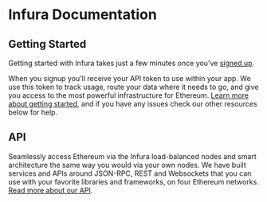 # Infura Documentation

## Getting Started

Getting started with Infura takes just a few minutes once you’ve [signed up](https://infura.io/signup).

When you signup you'll receive your API token to use within your app. We use this token to track usage, route your data where it needs to go, and give you access to the most powerful infrastructure for Ethereum. [Learn more about getting started](https://infura.io/docs/gettingStarted/chooseaNetwork), and if you have any issues check our other resources below for help.

## API

Seamlessly access Ethereum via the Infura load-balanced nodes and smart architecture the same way you would via your own nodes. We have built services and APIs around JSON-RPC, REST and Websockets that you can use with your favorite libraries and frameworks, on four Ethereum networks. [Read more about our API](https://infura-staging.now.sh/docs/api/get/symbolFull).
